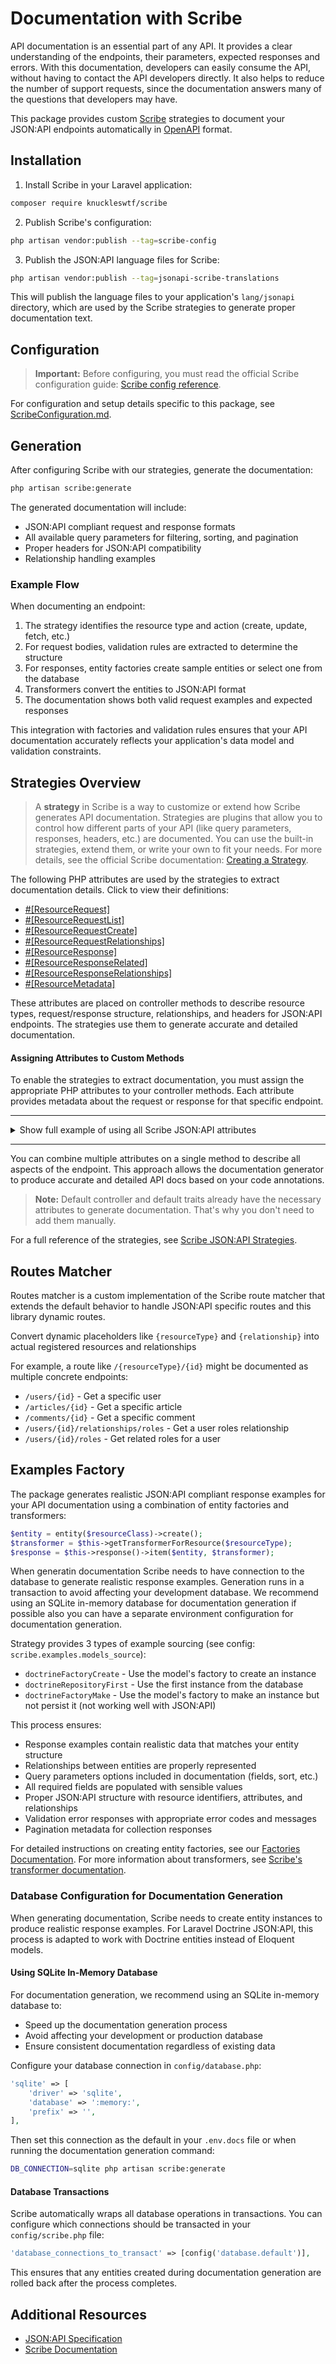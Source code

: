 # Documentation with Scribe

API documentation is an essential part of any API. It provides a clear understanding of the endpoints,
their parameters, expected responses and errors. With this documentation, developers can easily consume
the API, without having to contact the API developers directly. It also helps to
reduce the number of support requests, since the documentation answers many of the questions that
developers may have.

This package provides custom [Scribe](https://scribe.knuckles.wtf/laravel/) strategies to document your JSON:API endpoints automatically in [OpenAPI](https://www.openapis.org/) format.

## Installation

1. Install Scribe in your Laravel application:

```bash
composer require knuckleswtf/scribe
```

2. Publish Scribe's configuration:

```bash
php artisan vendor:publish --tag=scribe-config
```

3. Publish the JSON:API language files for Scribe:

```bash
php artisan vendor:publish --tag=jsonapi-scribe-translations
```

This will publish the language files to your application's `lang/jsonapi` directory, which are used by the Scribe strategies to generate proper documentation text.

## Configuration

> **Important:** Before configuring, you must read the official Scribe configuration guide: [Scribe config reference](https://scribe.knuckles.wtf/laravel/reference/config).
>
For configuration and setup details specific to this package, see [ScribeConfiguration.md](./ScribeConfiguration.md).

## Generation

After configuring Scribe with our strategies, generate the documentation:

```bash
php artisan scribe:generate
```

The generated documentation will include:

- JSON:API compliant request and response formats
- All available query parameters for filtering, sorting, and pagination
- Proper headers for JSON:API compatibility
- Relationship handling examples

### Example Flow

When documenting an endpoint:

1. The strategy identifies the resource type and action (create, update, fetch, etc.)
2. For request bodies, validation rules are extracted to determine the structure
3. For responses, entity factories create sample entities or select one from the database
4. Transformers convert the entities to JSON:API format
5. The documentation shows both valid request examples and expected responses

This integration with factories and validation rules ensures that your API documentation accurately reflects your application's data model and validation constraints.

## Strategies Overview

> A **strategy** in Scribe is a way to customize or extend how Scribe generates API documentation. Strategies are plugins that allow you to control how different parts of your API (like query parameters, responses, headers, etc.) are documented. You can use the built-in strategies, extend them, or write your own to fit your needs. For more details, see the official Scribe documentation: [Creating a Strategy](https://scribe.knuckles.wtf/laravel/advanced/plugins#creating-a-strategy).

The following PHP attributes are used by the strategies to extract documentation details. Click to view their definitions:

- [#[ResourceRequest]](ScribeAttributes.md#resourcerequest)
- [#[ResourceRequestList]](ScribeAttributes.md#resourcerequestlist)
- [#[ResourceRequestCreate]](ScribeAttributes.md#resourcerequestcreate)
- [#[ResourceRequestRelationships]](ScribeAttributes.md#resourcerequestrelationships)
- [#[ResourceResponse]](ScribeAttributes.md#resourceresponse)
- [#[ResourceResponseRelated]](ScribeAttributes.md#resourceresponserelated)
- [#[ResourceResponseRelationships]](ScribeAttributes.md#resourceresponserelationships)
- [#[ResourceMetadata]](ScribeAttributes.md#resourcemetadata)

These attributes are placed on controller methods to describe resource types, request/response structure, relationships, and headers for JSON:API endpoints. The strategies use them to generate accurate and detailed documentation.

#### Assigning Attributes to Custom Methods

To enable the strategies to extract documentation, you must assign the appropriate PHP attributes to your controller methods. Each attribute provides metadata about the request or response for that specific endpoint.

---

<details>
<summary>Show full example of using all Scribe JSON:API attributes</summary>

```php
use Sowl\JsonApi\Scribe\Attributes\ResourceRequest;
use Sowl\JsonApi\Scribe\Attributes\ResourceRequestList;
use Sowl\JsonApi\Scribe\Attributes\ResourceRequestCreate;
use Sowl\JsonApi\Scribe\Attributes\ResourceRequestRelationships;
use Sowl\JsonApi\Scribe\Attributes\ResourceResponse;
use Sowl\JsonApi\Scribe\Attributes\ResourceResponseRelated;
use Sowl\JsonApi\Scribe\Attributes\ResourceResponseRelationships;
use Sowl\JsonApi\Scribe\Attributes\ResourceMetadata;

#[ResourceMetadata(groupName: 'Users', groupDescription: 'Operations related to user resources.')]
class UserController
{
    #[ResourceRequest(resourceType: 'users', idType: 'string', idExample: 'abc123')]
    #[ResourceResponse(resourceType: 'users', status: 200, description: 'Get a user by ID')]
    public function show($id)
    {
        // ... your controller logic ...
    }

    #[ResourceRequestList(resourceType: 'users')]
    #[ResourceResponse(resourceType: 'users', collection: true, description: 'Get a list of users')]
    public function index()
    {
        // ... your controller logic ...
    }

    #[ResourceRequestCreate(resourceType: 'users')]
    #[ResourceResponse(resourceType: 'users', status: 201, description: 'Create a new user')]
    public function store($request)
    {
        // ... your controller logic ...
    }

    #[ResourceRequestRelationships(resourceType: 'users', idType: 'string', idExample: 'abc123', idParam: 'id')]
    #[ResourceResponseRelationships(resourceType: 'users', relationshipName: 'roles', collection: true, description: 'Get user roles relationship')]
    public function relationships($id, $relationship)
    {
        // ... your controller logic ...
    }

    #[ResourceRequest(resourceType: 'users', idType: 'string', idExample: 'abc123', idParam: 'id')]
    #[ResourceResponseRelated(resourceType: 'users', relationshipName: 'roles', collection: true, description: 'Get related roles for a user')]
    public function related($id, $relationship)
    {
        // ... your controller logic ...
    }
}
```

</details>

---

You can combine multiple attributes on a single method to describe all aspects of the endpoint. This approach allows the documentation generator to produce accurate and detailed API docs based on your code annotations.

> **Note:** Default controller and default traits already have the necessary attributes to generate documentation. That's why you don't need to add them manually.

For a full reference of the strategies, see [Scribe JSON:API Strategies](ScribeStrategies.md).

## Routes Matcher

Routes matcher is a custom implementation of the Scribe route matcher that extends the default behavior to handle JSON:API specific routes and this library dynamic routes.

Convert dynamic placeholders like `{resourceType}` and `{relationship}` into actual registered resources and relationships

For example, a route like `/{resourceType}/{id}` might be documented as multiple concrete endpoints:
- `/users/{id}` - Get a specific user
- `/articles/{id}` - Get a specific article
- `/comments/{id}` - Get a specific comment
- `/users/{id}/relationships/roles` - Get a user roles relationship
- `/users/{id}/roles` - Get related roles for a user

## Examples Factory

The package generates realistic JSON:API compliant response examples for your API documentation using a combination of entity factories and transformers:

```php
$entity = entity($resourceClass)->create();
$transformer = $this->getTransformerForResource($resourceType);
$response = $this->response()->item($entity, $transformer);
```

When generatin documentation Scribe needs to have connection to the database to generate realistic response examples. Generation runs in a transaction to avoid affecting your development database. We recommend using an SQLite in-memory database for documentation generation if possible also you can have a separate environment configuration for documentation generation.

Strategy provides 3 types of example sourcing (see config: `scribe.examples.models_source`):
- `doctrineFactoryCreate` - Use the model's factory to create an instance
- `doctrineRepositoryFirst` - Use the first instance from the database
- `doctrineFactoryMake` - Use the model's factory to make an instance but not persist it (not working well with JSON:API)


This process ensures:
- Response examples contain realistic data that matches your entity structure
- Relationships between entities are properly represented
- Query parameters options included in documentation (fields, sort, etc.)
- All required fields are populated with sensible values
- Proper JSON:API structure with resource identifiers, attributes, and relationships
- Validation error responses with appropriate error codes and messages
- Pagination metadata for collection responses

For detailed instructions on creating entity factories, see our [Factories Documentation](./Factories.md). For more information about transformers, see [Scribe's transformer documentation](https://scribe.knuckles.wtf/laravel/documenting/responses#transformers).

### Database Configuration for Documentation Generation

When generating documentation, Scribe needs to create entity instances to produce realistic response examples. For Laravel Doctrine JSON:API, this process is adapted to work with Doctrine entities instead of Eloquent models.

#### Using SQLite In-Memory Database

For documentation generation, we recommend using an SQLite in-memory database to:
- Speed up the documentation generation process
- Avoid affecting your development or production database
- Ensure consistent documentation regardless of existing data

Configure your database connection in `config/database.php`:

```php
'sqlite' => [
    'driver' => 'sqlite',
    'database' => ':memory:',
    'prefix' => '',
],
```

Then set this connection as the default in your `.env.docs` file or when running the documentation generation command:

```bash
DB_CONNECTION=sqlite php artisan scribe:generate
```

#### Database Transactions

Scribe automatically wraps all database operations in transactions. You can configure which connections should be transacted in your `config/scribe.php` file:

```php
'database_connections_to_transact' => [config('database.default')],
```

This ensures that any entities created during documentation generation are rolled back after the process completes.

## Additional Resources

- [JSON:API Specification](https://jsonapi.org)
- [Scribe Documentation](https://scribe.knuckles.wtf/laravel/)
